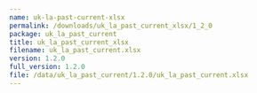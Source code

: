 ```yaml
---
name: uk-la-past-current-xlsx
permalink: /downloads/uk_la_past_current_xlsx/1_2_0
package: uk_la_past_current
title: uk_la_past_current_xlsx
filename: uk_la_past_current.xlsx
version: 1.2.0
full_version: 1.2.0
file: /data/uk_la_past_current/1.2.0/uk_la_past_current.xlsx
---
```


